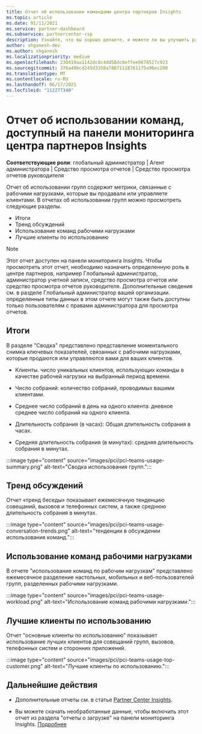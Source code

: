 ```yaml
---
title: Отчет об использовании командами центра партнеров Insights
ms.topic: article
ms.date: 01/11/2021
ms.service: partner-dashboard
ms.subservice: partnercenter-csp
description: Узнайте, что вы хорошо делаете, и можете ли вы улучшить работу с подписками групп, которые вы продаете или управляете клиентами.
author: shganesh-dev
ms.author: shganesh
ms.localizationpriority: medium
ms.openlocfilehash: 230419aa1142dc8c4dd58dc8effee9678527c923
ms.sourcegitcommit: 376a49bcd245d3358a78871128761175a96ec200
ms.translationtype: MT
ms.contentlocale: ru-RU
ms.lasthandoff: 06/17/2021
ms.locfileid: "112277340"
---
```

# <a name="teams-usage-report-available-from-the-partner-center-insights-dashboard"></a>Отчет об использовании команд, доступный на панели мониторинга центра партнеров Insights

**Соответствующие роли**: глобальный администратор | Агент администратора | Средство просмотра отчетов | Средство просмотра отчетов руководителя

Отчет об использовании групп содержит метрики, связанные с рабочими нагрузками, которые вы продавали или управляете клиентами. В отчетах об использовании групп можно просмотреть следующие разделы.

- Итоги
- Тренд обсуждений
- Использование команд рабочими нагрузками
- Лучшие клиенты по использованию

 > [!NOTE]
 > Этот отчет доступен на панели мониторинга Insights. Чтобы просмотреть этот отчет, необходимо назначить определенную роль в центре партнеров, например Глобальный администратор, администратор учетной записи, средство просмотра отчетов или средство просмотра отчетов руководителя. Дополнительные сведения см. в разделе Глобальный администратор вашей организации. определенные типы данных в этом отчете могут также быть доступны только пользователям с правами администратора для просмотра отчетов.

## <a name="summary"></a>Итоги

В разделе "Сводка" представлено представление моментального снимка ключевых показателей, связанных с рабочими нагрузками, которые продаются или управляются вами для ваших клиентов.  

- Клиенты. число уникальных клиентов, использующих команды в качестве рабочей нагрузки на выбранный период времени.

- Число собраний: количество собраний, проводимых вашими клиентами.

- Среднее число собраний в день на одного клиента: дневное среднее число собраний на одного клиента. 

- Длительность собрания (в часах): Общая длительность собрания в часах. 

- Средняя длительность собрания (в минутах): средняя длительность собрания в минутах. 

:::image type="content" source="images/pci/pci-teams-usage-summary.png" alt-text="Сводка использования групп.":::

## <a name="conversations-trend"></a>Тренд обсуждений

Отчет «тренд беседы» показывает ежемесячную тенденцию совещаний, вызовов и телефонных систем, а также среднюю длительность собрания в минутах.

:::image type="content" source="images/pci/pci-teams-usage-conversation-trends.png" alt-text="тенденции в обсуждении использования команд.":::

## <a name="teams-usage-by-workloads"></a>Использование команд рабочими нагрузками

В отчете "использование команд по рабочим нагрузкам" представлено ежемесячное разделение настольных, мобильных и веб-пользователей групп, разделенных рабочими нагрузками.

:::image type="content" source="images/pci/pci-teams-usage-workload.png" alt-text="Использование команд рабочими нагрузками.":::

## <a name="top-customers-by-usage"></a>Лучшие клиенты по использованию

Отчет "основные клиенты по использованию" показывает использование лучших клиентов для совещаний групп, вызовов, телефонных систем и сторонних приложений.

:::image type="content" source="images/pci/pci-teams-usage-top-customer.png" alt-text="Лучшие клиенты по использованию.":::

## <a name="next-steps"></a>Дальнейшие действия

- Дополнительные отчеты см. в статье [Partner Center Insights](partner-center-insights.md).

- Вы можете скачать необработанные данные, чтобы включить этот отчет из раздела "отчеты о загрузке" на панели мониторинга Insights. [Подробнее](pci-download-reports.md) 

